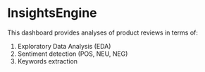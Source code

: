 # InsightsEngine

This dashboard provides analyses of product reviews in terms of: 

1. Exploratory Data Analysis (EDA)
2. Sentiment detection (POS, NEU, NEG)
3. Keywords extraction
